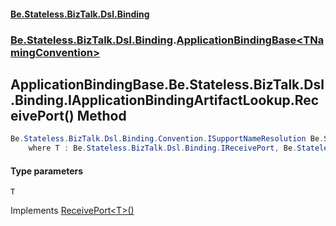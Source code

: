 #### [Be.Stateless.BizTalk.Dsl.Binding](README.md 'README')
### [Be.Stateless.BizTalk.Dsl.Binding](Be.Stateless.BizTalk.Dsl.Binding.md 'Be.Stateless.BizTalk.Dsl.Binding').[ApplicationBindingBase&lt;TNamingConvention&gt;](ApplicationBindingBase_TNamingConvention_.md 'Be.Stateless.BizTalk.Dsl.Binding.ApplicationBindingBase<TNamingConvention>')

## ApplicationBindingBase<TNamingConvention>.Be.Stateless.BizTalk.Dsl.Binding.IApplicationBindingArtifactLookup.ReceivePort<T>() Method

```csharp
Be.Stateless.BizTalk.Dsl.Binding.Convention.ISupportNameResolution Be.Stateless.BizTalk.Dsl.Binding.IApplicationBindingArtifactLookup.ReceivePort<T>()
    where T : Be.Stateless.BizTalk.Dsl.Binding.IReceivePort, Be.Stateless.BizTalk.Dsl.Binding.Convention.ISupportNameResolution;
```
#### Type parameters

<a name='Be.Stateless.BizTalk.Dsl.Binding.ApplicationBindingBase_TNamingConvention_.Be.Stateless.BizTalk.Dsl.Binding.IApplicationBindingArtifactLookup.ReceivePort_T_().T'></a>

`T`

Implements [ReceivePort&lt;T&gt;()](IApplicationBindingArtifactLookup.ReceivePort_T_().md 'Be.Stateless.BizTalk.Dsl.Binding.IApplicationBindingArtifactLookup.ReceivePort<T>()')